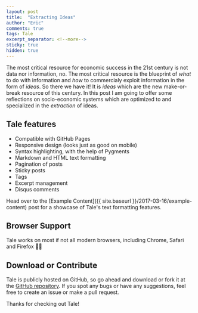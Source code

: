 ```yaml
---
layout: post
title:  "Extracting Ideas"
author: "Eric"
comments: true
tags: Tale
excerpt_separator: <!--more-->
sticky: true
hidden: true
---
```


The most critical resource for economic success in the 21st century is not data nor information, no. The most critical resource is the blueprint of *what* to do with information and *how* to commercialy exploit information in the form of *ideas*. So there we have it! It is *ideas* which are the new make-or-break resource of this century. In this post I am going to offer some reflections on socio-economic systems which are optimized to and specialized in the *extraction* of ideas.<!--more-->

## Tale features
- Compatible with GitHub Pages
- Responsive design (looks just as good on mobile)
- Syntax highlighting, with the help of Pygments
- Markdown and HTML text formatting
- Pagination of posts
- Sticky posts
- Tags
- Excerpt management
- Disqus comments

Head over to the [Example Content]({{ site.baseurl }}/2017-03-16/example-content) post for a showcase of Tale's text formatting features.

## Browser Support
Tale works on most if not all modern browsers, including Chrome, Safari and Firefox 👍🏼

## Download or Contribute
Tale is publicly hosted on GitHub, so go ahead and download or fork it at the [GitHub repository](https://github.com/chesterhow/tale). If you spot any bugs or have any suggestions, feel free to create an issue or make a pull request.

Thanks for checking out Tale!
